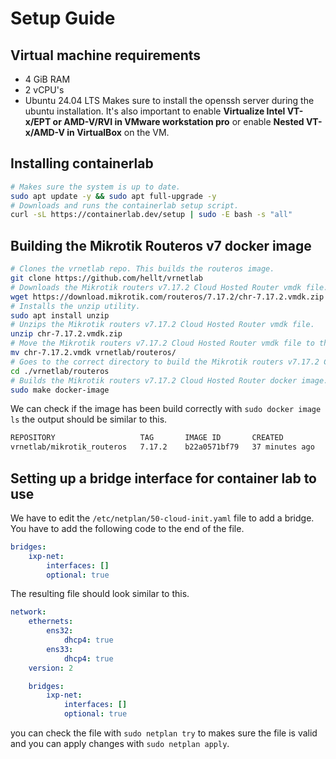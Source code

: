 # Setup Guide

## Virtual machine requirements

- 4 GiB RAM
- 2 vCPU's
- Ubuntu 24.04 LTS
Makes sure to install the openssh server during the ubuntu installation.
It's also important to enable **Virtualize Intel VT-x/EPT or AMD-V/RVI in VMware workstation pro** or enable **Nested VT-x/AMD-V in VirtualBox** on the VM.

## Installing containerlab

```bash
# Makes sure the system is up to date.
sudo apt update -y && sudo apt full-upgrade -y
# Downloads and runs the containerlab setup script.
curl -sL https://containerlab.dev/setup | sudo -E bash -s "all"
```

## Building the Mikrotik Routeros v7 docker image

```bash
# Clones the vrnetlab repo. This builds the routeros image.
git clone https://github.com/hellt/vrnetlab
# Downloads the Mikrotik routers v7.17.2 Cloud Hosted Router vmdk file.
wget https://download.mikrotik.com/routeros/7.17.2/chr-7.17.2.vmdk.zip
# Installs the unzip utility.
sudo apt install unzip
# Unzips the Mikrotik routers v7.17.2 Cloud Hosted Router vmdk file.
unzip chr-7.17.2.vmdk.zip
# Move the Mikrotik routers v7.17.2 Cloud Hosted Router vmdk file to the right location so it can be used to build the docker image.
mv chr-7.17.2.vmdk vrnetlab/routeros/
# Goes to the correct directory to build the Mikrotik routers v7.17.2 Cloud Hosted Router docker image.
cd ./vrnetlab/routeros
# Builds the Mikrotik routers v7.17.2 Cloud Hosted Router docker image.
sudo make docker-image
```

We can check if the image has been build correctly with `sudo docker image ls` the output should be similar to this.

```txt
REPOSITORY                   TAG       IMAGE ID       CREATED          SIZE
vrnetlab/mikrotik_routeros   7.17.2    b22a0571bf79   37 minutes ago   973MB
```

## Setting up a bridge interface for container lab to use

We have to edit the `/etc/netplan/50-cloud-init.yaml` file to add a bridge. You have to add the following code to the end of the file.

```yaml
bridges:
    ixp-net:
        interfaces: []
        optional: true
```

The resulting file should look similar to this.

```yaml
network:
    ethernets:
        ens32:
            dhcp4: true
        ens33:
            dhcp4: true
    version: 2

    bridges:
        ixp-net:
            interfaces: []
            optional: true
```

you can check the file with `sudo netplan try` to makes sure the file is valid and you can apply changes with `sudo netplan apply`.
